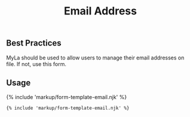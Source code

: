 ﻿---
title: Email Address
summary: The Email Addresses block allows users to manage their on-file email addresses.
tags: form-templates
layout: guide
eleventyNavigation:
  key: Email Address
  parent: Form Templates
  order: 4
  excerpt: The Email Addresses block allows users to manage their on-file email addresses.
  img: /img/illustrations/illus-email-address.svg
---

## Best Practices

MyLa should be used to allow users to manage their email addresses on file. If not, use this form.

## Usage

{% include 'markup/form-template-email.njk' %}

``` html
{% include 'markup/form-template-email.njk' %}
```
